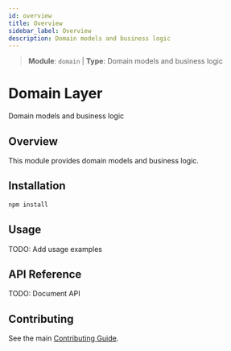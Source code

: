 ```yaml
---
id: overview
title: Overview
sidebar_label: Overview
description: Domain models and business logic
---
```

> **Module**: `domain` | **Type**: Domain models and business logic
# Domain Layer

Domain models and business logic

## Overview

This module provides domain models and business logic.

## Installation

```bash
npm install
```

## Usage

TODO: Add usage examples

## API Reference

TODO: Document API

## Contributing

See the main [Contributing Guide](https://github.com/semantest/workspace/tree/main/domain/../../docs/CONTRIBUTING.md).
